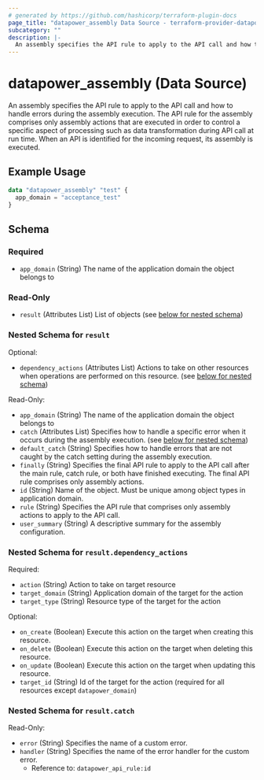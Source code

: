 ```yaml
---
# generated by https://github.com/hashicorp/terraform-plugin-docs
page_title: "datapower_assembly Data Source - terraform-provider-datapower"
subcategory: ""
description: |-
  An assembly specifies the API rule to apply to the API call and how to handle errors during the assembly execution. The API rule for the assembly comprises only assembly actions that are executed in order to control a specific aspect of processing such as data transformation during API call at run time. When an API is identified for the incoming request, its assembly is executed.
---
```


# datapower_assembly (Data Source)

An assembly specifies the API rule to apply to the API call and how to handle errors during the assembly execution. The API rule for the assembly comprises only assembly actions that are executed in order to control a specific aspect of processing such as data transformation during API call at run time. When an API is identified for the incoming request, its assembly is executed.

## Example Usage

```terraform
data "datapower_assembly" "test" {
  app_domain = "acceptance_test"
}
```

<!-- schema generated by tfplugindocs -->
## Schema

### Required

- `app_domain` (String) The name of the application domain the object belongs to

### Read-Only

- `result` (Attributes List) List of objects (see [below for nested schema](#nestedatt--result))

<a id="nestedatt--result"></a>
### Nested Schema for `result`

Optional:

- `dependency_actions` (Attributes List) Actions to take on other resources when operations are performed on this resource. (see [below for nested schema](#nestedatt--result--dependency_actions))

Read-Only:

- `app_domain` (String) The name of the application domain the object belongs to
- `catch` (Attributes List) Specifies how to handle a specific error when it occurs during the assembly execution. (see [below for nested schema](#nestedatt--result--catch))
- `default_catch` (String) Specifies how to handle errors that are not caught by the catch setting during the assembly execution.
- `finally` (String) Specifies the final API rule to apply to the API call after the main rule, catch rule, or both have finished executing. The final API rule comprises only assembly actions.
- `id` (String) Name of the object. Must be unique among object types in application domain.
- `rule` (String) Specifies the API rule that comprises only assembly actions to apply to the API call.
- `user_summary` (String) A descriptive summary for the assembly configuration.

<a id="nestedatt--result--dependency_actions"></a>
### Nested Schema for `result.dependency_actions`

Required:

- `action` (String) Action to take on target resource
- `target_domain` (String) Application domain of the target for the action
- `target_type` (String) Resource type of the target for the action

Optional:

- `on_create` (Boolean) Execute this action on the target when creating this resource.
- `on_delete` (Boolean) Execute this action on the target when deleting this resource.
- `on_update` (Boolean) Execute this action on the target when updating this resource.
- `target_id` (String) Id of the target for the action (required for all resources except `datapower_domain`)


<a id="nestedatt--result--catch"></a>
### Nested Schema for `result.catch`

Read-Only:

- `error` (String) Specifies the name of a custom error.
- `handler` (String) Specifies the name of the error handler for the custom error.
  - Reference to: `datapower_api_rule:id`

